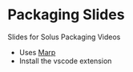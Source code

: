 # Packaging Slides

Slides for Solus Packaging Videos

- Uses [Marp](https://github.com/marp-team/marp)
- Install the vscode extension
